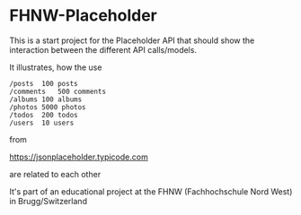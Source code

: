 # FHNW-Placeholder
This is a start project for the Placeholder API that should show the  interaction between the different API calls/models.

It illustrates, how the use

    /posts	100 posts
    /comments	500 comments
    /albums	100 albums
    /photos	5000 photos
    /todos	200 todos
    /users	10 users

from

https://jsonplaceholder.typicode.com

are related to each other

It's part of an educational project at the FHNW (Fachhochschule Nord West) in Brugg/Switzerland
